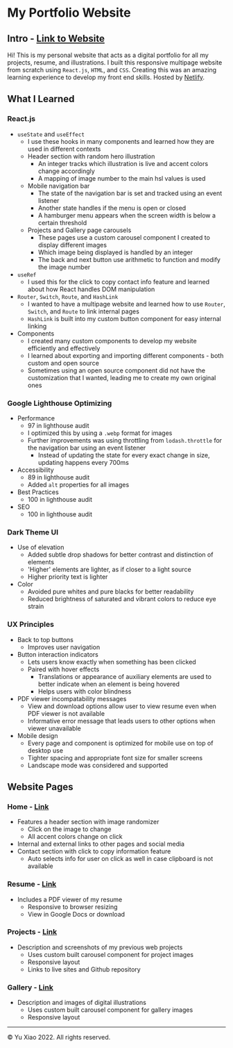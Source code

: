 # My Portfolio Website

## Intro - [Link to Website](https://yu-xiao-portfolio.netlify.app/)
Hi! This is my personal website that acts as a digital portfolio for all my projects, resume, and illustrations. I built this responsive multipage website from scratch using `React.js`, `HTML`, and `CSS`. Creating this was an amazing learning experience to develop my front end skills. Hosted by [Netlify](https://www.netlify.com/).


## What I Learned

### React.js
* `useState` and `useEffect`
  * I use these hooks in many components and learned how they are used in different contexts
  * Header section with random hero illustration
    * An integer tracks which illustration is live and accent colors change accordingly
    * A mapping of image number to the main hsl values is used
  * Mobile navigation bar
    * The state of the navigation bar is set and tracked using an event listener
    * Another state handles if the menu is open or closed
    * A hamburger menu appears when the screen width is below a certain threshold
  * Projects and Gallery page carousels
    * These pages use a custom carousel component I created to display different images
    * Which image being displayed is handled by an integer
    * The back and next button use arithmetic to function and modify the image number
* `useRef`
  * I used this for the click to copy contact info feature and learned about how React handles DOM manipulation
* `Router`, `Switch`, `Route`, and `HashLink`
  * I wanted to have a multipage website and learned how to use `Router`, `Switch`, and `Route` to link internal pages
  * `HashLink` is built into my custom button component for easy internal linking
* Components
  * I created many custom components to develop my website efficiently and effectively
  * I learned about exporting and importing different components - both custom and open source
  * Sometimes using an open source component did not have the customization that I wanted, leading me to create my own original ones

### Google Lighthouse Optimizing
* Performance
  * 97 in lighthouse audit
  * I optimized this by using a `.webp` format for images
  * Further improvements was using throttling from `lodash.throttle` for the navigation bar using an event listener
    * Instead of updating the state for every exact change in size, updating happens every 700ms
* Accessibility
  * 89 in lighthouse audit
  * Added `alt` properties for all images
* Best Practices
  * 100 in lighthouse audit
* SEO
  * 100 in lighthouse audit

### Dark Theme UI
* Use of elevation
  * Added subtle drop shadows for better contrast and distinction of elements
  * 'Higher' elements are lighter, as if closer to a light source
  * Higher priority text is lighter
* Color
  * Avoided pure whites and pure blacks for better readability
  * Reduced brightness of saturated and vibrant colors to reduce eye strain

### UX Principles
* Back to top buttons
  * Improves user navigation
* Button interaction indicators
  * Lets users know exactly when something has been clicked
  * Paired with hover effects
    * Translations or appearance of auxiliary elements are used to better indicate when an element is being hovered
    * Helps users with color blindness
* PDF viewer incompatability messages
  * View and download options allow user to view resume even when PDF viewer is not available
  * Informative error message that leads users to other options when viewer unavailable
* Mobile design
  * Every page and component is optimized for mobile use on top of desktop use
  * Tighter spacing and appropriate font size for smaller screens
  * Landscape mode was considered and supported


## Website Pages

### Home - [Link](https://yu-xiao-portfolio.netlify.app/)
* Features a header section with image randomizer
  * Click on the image to change
  * All accent colors change on click
* Internal and external links to other pages and social media
* Contact section with click to copy information feature
  * Auto selects info for user on click as well in case clipboard is not available

### Resume - [Link](https://yu-xiao-portfolio.netlify.app/resume)
* Includes a PDF viewer of my resume
  * Responsive to browser resizing
  * View in Google Docs or download

### Projects - [Link](https://yu-xiao-portfolio.netlify.app/projects)
* Description and screenshots of my previous web projects
  * Uses custom built carousel component for project images
  * Responsive layout
  * Links to live sites and Github repository

### Gallery - [Link](https://yu-xiao-portfolio.netlify.app/gallery)
* Description and images of digital illustrations
  * Uses custom built carousel component for gallery images
  * Responsive layout

---
© Yu Xiao 2022. All rights reserved.
